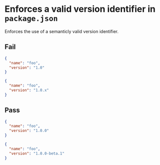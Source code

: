 # Enforces a valid version identifier in `package.json`

Enforces the use of a semanticly valid version identifier.


## Fail

```json
{
  "name": "foo",
  "version": "1.0"
}
```

```json
{
  "name": "foo",
  "version": "1.0.x"
}
```


## Pass

```json
{
  "name": "foo",
  "version": "1.0.0"
}
```

```json
{
  "name": "foo",
  "version": "1.0.0-beta.1"
}
```
